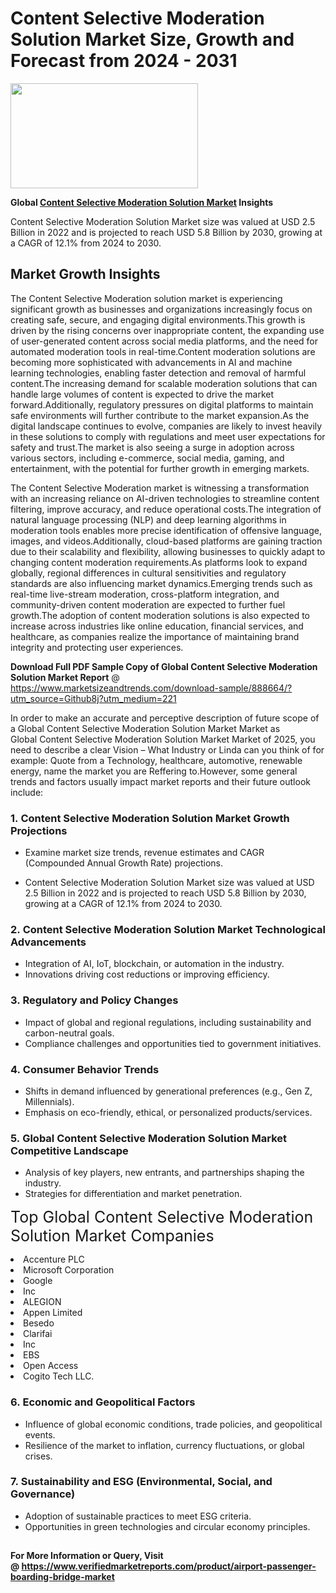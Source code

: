<H1>Content Selective Moderation Solution Market Size, Growth and Forecast from 2024 - 2031</H1><img class="aligncenter size-medium wp-image-584254" src="https://thirdeyenews.in/wp-content/uploads/2024/09/Global-Market-Research-300x168.jpeg" alt="" width="300" height="168" /><p><strong>Global&nbsp;<a href="https://www.marketsizeandtrends.com/download-sample/888664/?utm_source=Github8j?utm_medium=221">Content Selective Moderation Solution Market</a> Insights</strong></p><p>Content Selective Moderation Solution Market size was valued at USD 2.5 Billion in 2022 and is projected to reach USD 5.8 Billion by 2030, growing at a CAGR of 12.1% from 2024 to 2030.</p><p><h2>Market Growth Insights</h2> <p>The Content Selective Moderation solution market is experiencing significant growth as businesses and organizations increasingly focus on creating safe, secure, and engaging digital environments.This growth is driven by the rising concerns over inappropriate content, the expanding use of user-generated content across social media platforms, and the need for automated moderation tools in real-time.Content moderation solutions are becoming more sophisticated with advancements in AI and machine learning technologies, enabling faster detection and removal of harmful content.The increasing demand for scalable moderation solutions that can handle large volumes of content is expected to drive the market forward.Additionally, regulatory pressures on digital platforms to maintain safe environments will further contribute to the market expansion.As the digital landscape continues to evolve, companies are likely to invest heavily in these solutions to comply with regulations and meet user expectations for safety and trust.The market is also seeing a surge in adoption across various sectors, including e-commerce, social media, gaming, and entertainment, with the potential for further growth in emerging markets.</p> <p>The Content Selective Moderation market is witnessing a transformation with an increasing reliance on AI-driven technologies to streamline content filtering, improve accuracy, and reduce operational costs.The integration of natural language processing (NLP) and deep learning algorithms in moderation tools enables more precise identification of offensive language, images, and videos.Additionally, cloud-based platforms are gaining traction due to their scalability and flexibility, allowing businesses to quickly adapt to changing content moderation requirements.As platforms look to expand globally, regional differences in cultural sensitivities and regulatory standards are also influencing market dynamics.Emerging trends such as real-time live-stream moderation, cross-platform integration, and community-driven content moderation are expected to further fuel growth.The adoption of content moderation solutions is also expected to increase across industries like online education, financial services, and healthcare, as companies realize the importance of maintaining brand integrity and protecting user experiences.</p> <p><span class=""><strong>Download Full PDF Sample Copy of Global Content Selective Moderation Solution Market Report</strong> @ <a href="https://www.marketsizeandtrends.com/download-sample/888664/?utm_source=Github8j?utm_medium=221" target="_blank">https://www.marketsizeandtrends.com/download-sample/888664/?utm_source=Github8j?utm_medium=221</a></span></p><p>In order to make an accurate and perceptive description of future scope of a Global&nbsp;Content Selective Moderation Solution Market Market as Global&nbsp;Content Selective Moderation Solution Market Market of 2025, you need to describe a clear Vision &ndash; What Industry or Linda can you think of for example: Quote from a Technology, healthcare, automotive, renewable energy, name the market you are Reffering to.However, some general trends and factors usually impact market reports and their future outlook include:</p><h3>1.&nbsp;<strong>Content Selective Moderation Solution Market Growth Projections</strong></h3><ul><li>Examine market size trends, revenue estimates and CAGR (Compounded Annual Growth Rate) projections.</li><li><p>Content Selective Moderation Solution Market size was valued at USD 2.5 Billion in 2022 and is projected to reach USD 5.8 Billion by 2030, growing at a CAGR of 12.1% from 2024 to 2030.</p></li></ul><h3>2.&nbsp;<strong>Content Selective Moderation Solution Market Technological Advancements</strong></h3><ul><li>Integration of AI, IoT, blockchain, or automation in the industry.</li><li>Innovations driving cost reductions or improving efficiency.</li></ul><h3>3.&nbsp;<strong>Regulatory and Policy Changes</strong></h3><ul><li>Impact of global and regional regulations, including sustainability and carbon-neutral goals.</li><li>Compliance challenges and opportunities tied to government initiatives.</li></ul><h3>4.&nbsp;<strong>Consumer Behavior Trends</strong></h3><ul><li>Shifts in demand influenced by generational preferences (e.g., Gen Z, Millennials).</li><li>Emphasis on eco-friendly, ethical, or personalized products/services.</li></ul><h3>5.&nbsp;<strong>Global Content Selective Moderation Solution Market Competitive Landscape</strong></h3><ul><li>Analysis of key players, new entrants, and partnerships shaping the industry.</li><li>Strategies for differentiation and market penetration.</li></ul><p data-pm-slice="1 1 []"><span style="color: inherit; font-family: inherit; font-size: 25px;">Top Global Content Selective Moderation Solution Market Companies</span></p><div class="" data-test-id=""><p><li>Accenture PLC</li><li> Microsoft Corporation</li><li> Google</li><li> Inc</li><li> ALEGION</li><li> Appen Limited</li><li> Besedo</li><li> Clarifai</li><li> Inc</li><li> EBS</li><li> Open Access</li><li> Cogito Tech LLC.</li></p></div><h3>6.&nbsp;<strong>Economic and Geopolitical Factors</strong></h3><ul><li>Influence of global economic conditions, trade policies, and geopolitical events.</li><li>Resilience of the market to inflation, currency fluctuations, or global crises.</li></ul><h3>7.&nbsp;<strong>Sustainability and ESG (Environmental, Social, and Governance)</strong></h3><ul><li>Adoption of sustainable practices to meet ESG criteria.</li><li>Opportunities in green technologies and circular economy principles.</li></ul><h2><strong style="font-size: 14px;">For More Information or Query, Visit @&nbsp;</strong><a style="background-color: #ffffff; font-size: 14px;" href="https://www.marketsizeandtrends.com/report/content-selective-moderation-solution-market-/" target="_blank">https://www.verifiedmarketreports.com/product/airport-passenger-boarding-bridge-market</a></h2>